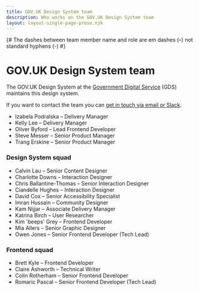```yaml
---
title: GOV.UK Design System team
description: Who works on the GOV.UK Design System team
layout: layout-single-page-prose.njk
---
```


{# The dashes between team member name and role are em dashes (–) not standard hyphens (-) #}

# GOV.UK Design System team

The GOV.UK Design System at the [Government Digital Service](https://www.gov.uk/government/organisations/government-digital-service) (GDS) maintains this design system.

If you want to contact the team you can [get in touch via email or Slack](/get-in-touch/).

- Izabela Podralska – Delivery Manager
- Kelly Lee – Delivery Manager
- Oliver Byford – Lead Frontend Developer
- Steve Messer – Senior Product Manager
- Trang Erskine – Senior Product Manager

### Design System squad

- Calvin Lau – Senior Content Designer
- Charlotte Downs – Interaction Designer
- Chris Ballantine-Thomas – Senior Interaction Designer
- Ciandelle Hughes – Interaction Designer
- David Cox – Senior Accessibility Specialist
- Imran Hussain – Community Designer
- Kam Nijjar – Associate Delivery Manager
- Katrina Birch – User Researcher
- Kim 'beeps' Grey – Frontend Developer
- Mia Allers – Senior Graphic Designer  
- Owen Jones – Senior Frontend Developer (Tech Lead)

### Frontend squad

- Brett Kyle – Frontend Developer
- Claire Ashworth – Technical Writer
- Colin Rotherham – Senior Frontend Developer
- Romaric Pascal – Senior Frontend Developer (Tech Lead)
